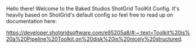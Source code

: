 Hello there! Welcome to the Baked Studios ShotGrid ToolKit Config. It's heavily based on ShotGrid's default config so feel free to read up on documentation here:

https://developer.shotgridsoftware.com/e95205a8/#:~:text=Toolkit%20is%20a%20Pipeline%20Toolkit,on%20disk%20is%20nicely%20structured.
